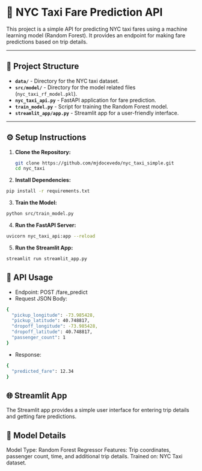 # 🚖 NYC Taxi Fare Prediction API

This project is a simple API for predicting NYC taxi fares using a machine learning model (Random Forest). It provides an endpoint for making fare predictions based on trip details.

---

## 🚀 Project Structure
- **`data/`** - Directory for the NYC taxi dataset.
- **`src/model/`** - Directory for the model related files (`nyc_taxi_rf_model.pkl`).
- **`nyc_taxi_api.py`** - FastAPI application for fare prediction.
- **`train_model.py`** - Script for training the Random Forest model.
- **`streamlit_app/app.py`** - Streamlit app for a user-friendly interface.

---

## ⚙️ Setup Instructions
1. **Clone the Repository:**
   ```bash
   git clone https://github.com/mjdocevedo/nyc_taxi_simple.git
   cd nyc_taxi

2. **Install Dependencies:**
```bash
pip install -r requirements.txt
```

3. **Train the Model:**
```bash
python src/train_model.py
```

4. **Run the FastAPI Server:**
```bash
uvicorn nyc_taxi_api:app --reload
```

5. **Run the Streamlit App:**
```bash
streamlit run streamlit_app.py
```

## 🚦 API Usage
* Endpoint: POST /fare_predict
* Request JSON Body:

```bash
{
  "pickup_longitude": -73.985428,
  "pickup_latitude": 40.748817,
  "dropoff_longitude": -73.985428,
  "dropoff_latitude": 40.748817,
  "passenger_count": 1
}
```

* Response:

```bash 
{
  "predicted_fare": 12.34
}
```

## 🌐 Streamlit App
The Streamlit app provides a simple user interface for entering trip details and getting fare predictions.

## 📌 Model Details
Model Type: Random Forest Regressor
Features: Trip coordinates, passenger count, time, and additional trip details.
Trained on: NYC Taxi dataset.
